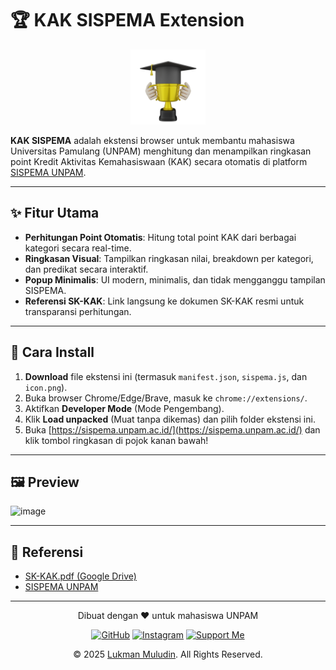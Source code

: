 # 🏆 KAK SISPEMA Extension

<p align="center">
  <img src="image.png" alt="KAK SISPEMA Icon" width="120" />
</p>


**KAK SISPEMA** adalah ekstensi browser untuk membantu mahasiswa Universitas Pamulang (UNPAM) menghitung dan menampilkan ringkasan point Kredit Aktivitas Kemahasiswaan (KAK) secara otomatis di platform [SISPEMA UNPAM](https://sispema.unpam.ac.id/).

---

## ✨ Fitur Utama

- **Perhitungan Point Otomatis**: Hitung total point KAK dari berbagai kategori secara real-time.
- **Ringkasan Visual**: Tampilkan ringkasan nilai, breakdown per kategori, dan predikat secara interaktif.
- **Popup Minimalis**: UI modern, minimalis, dan tidak mengganggu tampilan SISPEMA.
- **Referensi SK-KAK**: Link langsung ke dokumen SK-KAK resmi untuk transparansi perhitungan.

---

## 🚀 Cara Install

1. **Download** file ekstensi ini (termasuk `manifest.json`, `sispema.js`, dan `icon.png`).
2. Buka browser Chrome/Edge/Brave, masuk ke `chrome://extensions/`.
3. Aktifkan **Developer Mode** (Mode Pengembang).
4. Klik **Load unpacked** (Muat tanpa dikemas) dan pilih folder ekstensi ini.
5. Buka [https://sispema.unpam.ac.id/](https://sispema.unpam.ac.id/) dan klik tombol ringkasan di pojok kanan bawah!

---

## 🖼️ Preview
<img width="1920" height="976" alt="image" src="https://github.com/user-attachments/assets/d2fa3ed4-8068-446f-9b34-25dbf50a16f3" />

---

## 📄 Referensi

- [SK-KAK.pdf (Google Drive)](https://drive.google.com/file/d/13Sc1r6c8CSlmhs7fMpjDfzeWDpXyanzs/view?usp=sharing)
- [SISPEMA UNPAM](https://sispema.unpam.ac.id/)

---

<div align="center">
  <p>Dibuat dengan ❤️ untuk mahasiswa UNPAM</p>

  [![GitHub](https://img.shields.io/badge/Follow-GitHub-181717?style=for-the-badge&logo=github)](https://github.com/lukman754)
  [![Instagram](https://img.shields.io/badge/Follow-Instagram-E4405F?style=for-the-badge&logo=instagram)](https://instagram.com/_.chopin)
  [![Support Me](https://img.shields.io/badge/Support_with_Coffee-FF813F?style=for-the-badge&logo=buymeacoffee&logoColor=white)](https://saweria.co/chopin)

  <p>© 2025 <a href="https://instagram.com/_.chopin">Lukman Muludin</a>. All Rights Reserved.</p>
</div>
